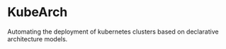# KubeArch
Automating the deployment of kubernetes clusters based on declarative architecture models.
